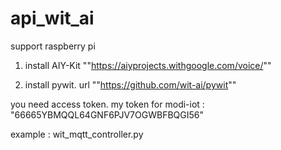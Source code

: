 # api_wit_ai

support raspberry pi


1. install AIY-Kit 
""https://aiyprojects.withgoogle.com/voice/""



2. install pywit. url 
""https://github.com/wit-ai/pywit""


you need access token.
my token for modi-iot : "66665YBMQQL64GNF6PJV7OGWBFBQGI56"

example : wit_mqtt_controller.py


